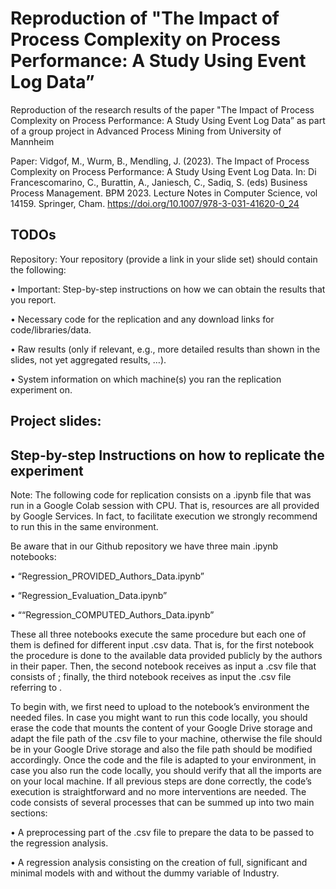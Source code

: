 # Reproduction of "The Impact of Process Complexity on Process Performance: A Study Using Event Log Data”
Reproduction of the research results of the paper "The Impact of Process Complexity on Process Performance: A Study Using Event Log Data” as part of a group project in Advanced Process Mining from University of Mannheim

Paper:
Vidgof, M., Wurm, B., Mendling, J. (2023). The Impact of Process Complexity on Process Performance: A Study Using Event Log Data. In: Di Francescomarino, C., Burattin, A., Janiesch, C., Sadiq, S. (eds) Business Process Management. BPM 2023. Lecture Notes in Computer Science, vol 14159. Springer, Cham. https://doi.org/10.1007/978-3-031-41620-0_24


## TODOs

Repository: Your repository (provide a link in your slide set) should contain the following:

• Important: Step-by-step instructions on how we can obtain the results that you report.

• Necessary code for the replication and any download links for code/libraries/data.

• Raw results (only if relevant, e.g., more detailed results than shown in the slides, not yet aggregated
results, …).

• System information on which machine(s) you ran the replication experiment on.

## Project slides:


## Step-by-step Instructions on how to replicate the experiment
Note: The following code for replication consists on a .ipynb file that was run in a Google Colab session with CPU. That is, resources are all provided by Google Services. In fact, to facilitate execution we strongly recommend to run this in the same environment.

Be aware that in our Github repository we have three main .ipynb notebooks:

•	“Regression_PROVIDED_Authors_Data.ipynb”

•	“Regression_Evaluation_Data.ipynb”

•	““Regression_COMPUTED_Authors_Data.ipynb”

These all three notebooks execute the same procedure but each one of them is defined for different input .csv data. That is, for the first notebook the procedure is done to the available data provided publicly by the authors in their paper. Then, the second notebook receives as input a .csv file that consists of ; finally, the third notebook receives as input the .csv file referring to . 

To begin with, we first need to upload to the notebook’s environment the needed files. 
In case you might want to run this code locally, you should erase the code that mounts the content of your Google Drive storage and adapt the file path of the .csv file to your machine, otherwise the file should be in your Google Drive storage and also the file path should be modified accordingly.
Once the code and the file is adapted to your environment, in case you also run the code locally, you should verify that all the imports are on your local machine.
If all previous steps are done correctly, the code’s execution is straightforward and no more interventions are needed. 
The code consists of several processes that can be summed up into two main sections:

•	A preprocessing part of the .csv file to prepare the data to be passed to the regression analysis.

•	A regression analysis consisting on the creation of full, significant and minimal models with and without the dummy variable of Industry.

